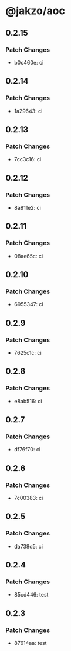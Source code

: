 # @jakzo/aoc

## 0.2.15

### Patch Changes

- b0c460e: ci

## 0.2.14

### Patch Changes

- 1a29643: ci

## 0.2.13

### Patch Changes

- 7cc3c16: ci

## 0.2.12

### Patch Changes

- 8a811e2: ci

## 0.2.11

### Patch Changes

- 08ae65c: ci

## 0.2.10

### Patch Changes

- 6955347: ci

## 0.2.9

### Patch Changes

- 7625c1c: ci

## 0.2.8

### Patch Changes

- e8ab516: ci

## 0.2.7

### Patch Changes

- df76f70: ci

## 0.2.6

### Patch Changes

- 7c00383: ci

## 0.2.5

### Patch Changes

- da738d5: ci

## 0.2.4

### Patch Changes

- 85cd446: test

## 0.2.3

### Patch Changes

- 87614aa: test
